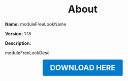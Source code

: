 <h1 style="text-align:center; font-size:2rem; font-weight:bold;">About</h1>

**Name:**
moduleFreeLookName

**Version:**
1.18

**Description:**

moduleFreeLookDesc




<p align="center"><a href="https://github.com/LiliaFramework/Modules/raw/refs/heads/gh-pages/freelook.zip" style="display:inline-block;padding:12px 24px;font-size:1.5rem;font-weight:bold;text-decoration:none;color:#fff;background-color:var(--md-primary-fg-color,#007acc);border-radius:4px;">DOWNLOAD HERE</a></p>